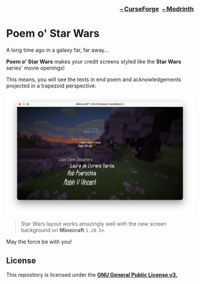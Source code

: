 ### <p align=right>[`→` CurseForge](https://www.curseforge.com/minecraft/mc-mods/poem-of-star-wars)&ensp;[`→` Modrinth](https://modrinth.com/mod/poem-of-star-wars)</p>

# Poem o' Star Wars

A long time ago in a galaxy far, far away...

**Poem o' Star Wars** makes your credit screens styled like the **Star Wars** series' movie openings!

This means, you will see the texts in end poem and acknowledgements projected in a trapezoid perspective:

![screenshot](https://github.com/KessokuTeaTime/Poem-of-Star-Wars/blob/artwork/content/screenshot-content-mc1.20.5.png?raw=true)

> Star Wars layout works amazingly well with the new screen background on **Minecraft** `1.20.5+`.

May the force be with you!

## License

This repository is licensed under the **[GNU General Public License v3.](LICENSE)**
